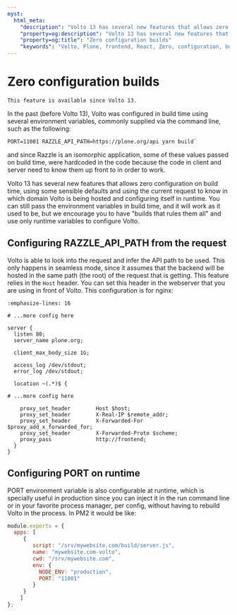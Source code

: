 ```yaml
---
myst:
  html_meta:
    "description": "Volto 13 has several new features that allows zero configuration on build time, using some sensible defaults and using the current request to know in which domain Volto is being hosted and configuring itself in runtime."
    "property=og:description": "Volto 13 has several new features that allows zero configuration on build time, using some sensible defaults and using the current request to know in which domain Volto is being hosted and configuring itself in runtime."
    "property=og:title": "Zero configuration builds"
    "keywords": "Volto, Plone, frontend, React, Zero, configuration, builds"
---
```


# Zero configuration builds

```{note}
This feature is available since Volto 13.
```

In the past (before Volto 13), Volto was configured in build time using several
environment variables, commonly supplied via the command line, such as the following:

```shell
PORT=11001 RAZZLE_API_PATH=https://plone.org/api yarn build`
```

and since Razzle is an isomorphic application, some of these values passed on build time, were
hardcoded in the code because the code in client and server need to know them up front to
in order to work.

Volto 13 has several new features that allows zero configuration on build time, using
some sensible defaults and using the current request to know in which domain Volto is
being hosted and configuring itself in runtime. You can still pass the environment
variables in build time, and it will work as it used to be, but we encourage you to have
"builds that rules them all" and use only runtime variables to configure Volto.

## Configuring RAZZLE_API_PATH from the request

Volto is able to look into the request and infer the API path to be used. This only
happens in seamless mode, since it assumes that the backend will be hosted in the same
path (the root) of the request that is getting. This feature relies in the `Host` header.
You can set this header in the webserver that you are using in front of Volto. This
configuration is for nginx:


```{code-block} nginx
:emphasize-lines: 16

# ...more config here

server {
  listen 80;
  server_name plone.org;

  client_max_body_size 1G;

  access_log /dev/stdout;
  error_log /dev/stdout;

  location ~(.*)$ {

# ...more config here

    proxy_set_header        Host $host;
    proxy_set_header        X-Real-IP $remote_addr;
    proxy_set_header        X-Forwarded-For $proxy_add_x_forwarded_for;
    proxy_set_header        X-Forwarded-Proto $scheme;
    proxy_pass              http://frontend;
  }
}
```

## Configuring PORT on runtime

PORT environment variable is also configurable at runtime, which is specially useful in production since you can inject it in the run command line or in your favorite process manager, per config, without having to rebuild Volto in the process. In PM2 it would be like:

```js hl_lines="9"
module.exports = {
  apps: [
     {
        script: "/srv/mywebsite.com/build/server.js",
        name: "mywebsite.com-volto",
        cwd: "/srv/mywebsite.com",
        env: {
          NODE_ENV: "production",
          PORT: "11001"
        }
     }
    ]
};
```
